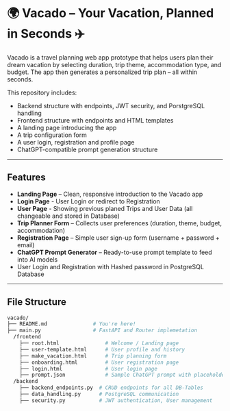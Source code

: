 # 🌍 Vacado – Your Vacation, Planned in Seconds ✈️

Vacado is a travel planning web app prototype that helps users plan their dream vacation by selecting duration, trip theme, accommodation type, and budget. 
The app then generates a personalized trip plan – all within seconds.

This repository includes:
- Backend structure with endpoints, JWT security, and PorstgreSQL handling
- Frontend structure with endpoints and HTML templates
- A landing page introducing the app
- A trip configuration form
- A user login, registration and profile page
- ChatGPT-compatible prompt generation structure

---

##  Features

-  **Landing Page** – Clean, responsive introduction to the Vacado app
-  **Login Page** - User Login or redirect to Registration
-  **User Page** - Showing previous planed Trips and User Data (all changeable and stored in Database)
-  **Trip Planner Form** – Collects user preferences (duration, theme, budget, accommodation)
-  **Registration Page** – Simple user sign-up form (username + password + email)
-  **ChatGPT Prompt Generator** – Ready-to-use prompt template to feed into AI models
-  User Login and Registration with Hashed password in PostgreSQL Database

---

##  File Structure

```bash
vacado/
├── README.md               # You're here!
├── main.py                 # FastAPI and Router implemetation
  /frontend
    ├── root.html               # Welcome / Landing page
    ├── user-template.html      # User profile and history
    ├── make_vacation.html      # Trip planning form
    ├── onboarding.html         # User registration page
    ├── login.html              # User login page
    ├── prompt.json             # Sample ChatGPT prompt with placeholder values
  /backend
    ├── backend_endpoints.py  # CRUD endpoints for all DB-Tables
    ├── data_handling.py      # PostgreSQL communication
    ├── security.py           # JWT authentication, User management




    
